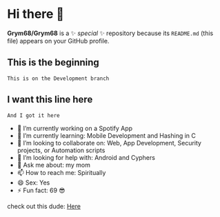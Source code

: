 # Hi there 👋


**Grym68/Grym68** is a ✨ _special_ ✨ repository because its `README.md` (this file) appears on your GitHub profile.

## This is the beginning
    This is on the Development branch

## I want this line here
    And I got it here

- 🔭 I’m currently working on a Spotify App
- 🌱 I’m currently learning: Mobile Development and Hashing in C
- 👯 I’m looking to collaborate on: Web, App Development, Security projects, or Automation scripts
- 🤔 I’m looking for help with: Android and Cyphers
- 💬 Ask me about: my mom
- 📫 How to reach me: Spiritually
- 😄 Sex: Yes
- ⚡ Fun fact: 69 😎

check out this dude: [Here](https://github.com/anuraghazra/github-readme-stats/tree/master)